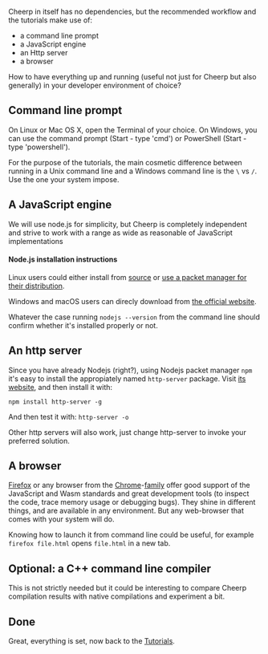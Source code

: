 Cheerp in itself has no dependencies, but the recommended workflow and the tutorials make use of: 
+ a command line prompt
+ a JavaScript engine
+ an Http server
+ a browser

How to have everything up and running (useful not just for Cheerp but also generally) in your developer environment of choice?

## Command line prompt
On Linux or Mac OS X, open the Terminal of your choice. On Windows, you can use the command prompt (Start - type 'cmd') or PowerShell (Start - type 'powershell').

For the purpose of the tutorials, the main cosmetic difference between running in a Unix command line and a Windows command line is the `\` vs `/`. Use the one your system impose.

## A JavaScript engine
We will use node.js for simplicity, but Cheerp is completely independent and strive to work with a range as wide as reasonable of JavaScript implementations

#### Node.js installation instructions
Linux users could either install from [source](https://nodejs.org/en/download/) or [use a packet manager for their distribution](https://nodejs.org/en/download/package-manager/).

Windows and macOS users can direcly download from [the official website](https://nodejs.org/en/download).

Whatever the case running `nodejs --version` from the command line should confirm whether it's installed properly or not.

## An http server
Since you have already Nodejs (right?), using Nodejs packet manager `npm` it's easy to install the appropiately named `http-server` package.
Visit [its website](https://www.npmjs.com/package/http-server), and then install it with:

`npm install http-server -g`

And then test it with:
`http-server -o`

Other http servers will also work, just change http-server to invoke your preferred solution.

## A browser
[Firefox](https://www.mozilla.org/en-US/firefox/) or any browser from the [Chrome](https://www.google.com/chrome/)-[family](https://www.chromium.org/) offer good support of the JavaScript and Wasm standards and great development tools (to inspect the code, trace memory usage or debugging bugs). They shine in different things, and are available in any environment.
But any web-browser that comes with your system will do.

Knowing how to launch it from command line could be useful, for example ```firefox file.html``` opens `file.html` in a new tab.

## Optional: a C++ command line compiler
This is not strictly needed but it could be interesting to compare Cheerp compilation results with native compilations and experiment a bit.

## Done
Great, everything is set, now back to the [Tutorials](https://github.com/leaningtech/cheerp-meta/wiki#tutorials).
